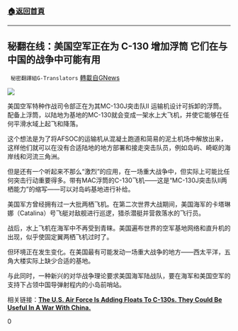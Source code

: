 ###  [:house:返回首頁](https://github.com/ourhimalayas/txt)
---


## 秘翻在线：美国空军正在为 C-130 增加浮筒 它们在与中国的战争中可能有用
` 秘密翻譯組G-Translators` [轉載自GNews](https://gnews.org/zh-hans/1545657/)

![](https://assets.gnews.org/wp-content/uploads/2021/09/Snipaste_asdff2021fsdaf-09-21_18-15-52.png)

美国空军特种作战司令部正在为其MC-130J突击队II 运输机设计可拆卸的浮筒。配备上浮筒，以陆地为基地的MC-130就会变成一架水上大飞机，并使它能够在任何平滑水域上起飞和降落。

这个想法是为了将AFSOC的运输机从混凝土跑道和简易的泥土机场中解放出来，这样他们就可以在没有合适陆地的地方部署和接走突击队员，例如岛屿、崎岖的海岸线和河流三角洲。

但是还有一个听起来不那么“激烈”的应用，在一场重大战争中，但实际上可能比任何突击行动重要得多。带有MAC浮筒的C-130飞机——这是“MC-130J突击队II两栖能力”的缩写——可以对岛屿基地进行补给。

美国军方曾经拥有过一大批两栖飞机。在第二次世界大战期间，美国海军的卡塔琳娜（Catalina）号飞艇对敌舰进行巡逻，猎杀潜艇并营救落水的飞行员。

战后，水上飞机在海军中不再受到青睐。美国遍布世界的空军基地网络和直升机的出现，似乎使固定翼两栖飞机过时了。

但环境正在发生变化。在美国最有可能发动一场重大战争的地方——西太平洋，五角大楼实际上缺少合适的基地。

与此同时，一种新兴的对华战争理论要求美国海军陆战队，要在海军和美国空军的支持下占领中国导弹射程内的小岛前哨站。

相关链接：**[The U.S. Air Force Is Adding Floats To C-130s. They Could Be Useful In A War With China.](https://www.forbes.com/sites/davidaxe/2021/09/17/the-us-air-force-is-adding-floats-to-its-c-130s-they-could-be-useful-in-a-war-with-china/)**

0
